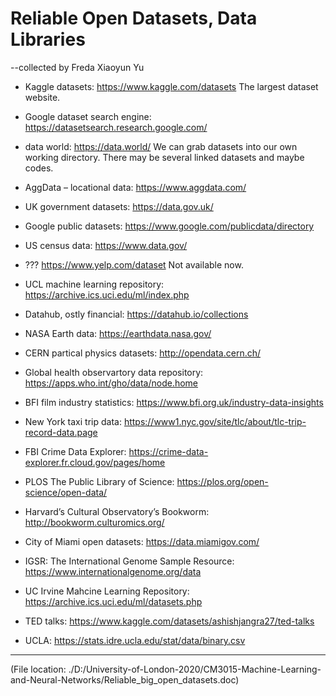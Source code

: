 # Reliable Open Datasets, Data Libraries

--collected by Freda Xiaoyun Yu

- Kaggle datasets: https://www.kaggle.com/datasets  The largest dataset website. 

- Google dataset search engine: https://datasetsearch.research.google.com/ 

- data world: https://data.world/ We can grab datasets into our own working directory. There may be several linked datasets and maybe codes. 

- AggData – locational data: https://www.aggdata.com/ 

- UK government datasets: https://data.gov.uk/

- Google public datasets: https://www.google.com/publicdata/directory

- US census data: https://www.data.gov/

- ??? https://www.yelp.com/dataset Not available now. 

- UCL machine learning repository: https://archive.ics.uci.edu/ml/index.php

- Datahub, ostly financial: https://datahub.io/collections 

- NASA Earth data: https://earthdata.nasa.gov/ 

- CERN partical physics datasets: http://opendata.cern.ch/ 

- Global health observartory data repository: https://apps.who.int/gho/data/node.home 

- BFI film industry statistics: https://www.bfi.org.uk/industry-data-insights 

- New York taxi trip data: https://www1.nyc.gov/site/tlc/about/tlc-trip-record-data.page

- FBI Crime Data Explorer: https://crime-data-explorer.fr.cloud.gov/pages/home 

- PLOS The Public Library of Science: https://plos.org/open-science/open-data/ 

- Harvard’s Cultural Observatory’s Bookworm: http://bookworm.culturomics.org/ 

- City of Miami open datasets: https://data.miamigov.com/ 

- IGSR: The International Genome Sample Resource: https://www.internationalgenome.org/data 

- UC Irvine Mahcine Learning Repository: https://archive.ics.uci.edu/ml/datasets.php 

- TED talks: https://www.kaggle.com/datasets/ashishjangra27/ted-talks 

- UCLA: https://stats.idre.ucla.edu/stat/data/binary.csv


-------------------------------
(File location: ./D:/University-of-London-2020/CM3015-Machine-Learning-and-Neural-Networks/Reliable_big_open_datasets.doc)
